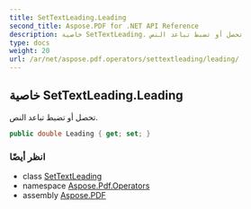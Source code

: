 ```yaml
---
title: SetTextLeading.Leading
second_title: Aspose.PDF for .NET API Reference
description: خاصية SetTextLeading. تحصل أو تضبط تباعد النص
type: docs
weight: 20
url: /ar/net/aspose.pdf.operators/settextleading/leading/
---
```

## خاصية SetTextLeading.Leading

تحصل أو تضبط تباعد النص.

```csharp
public double Leading { get; set; }
```

### انظر أيضًا

* class [SetTextLeading](../)
* namespace [Aspose.Pdf.Operators](../../../aspose.pdf.operators/)
* assembly [Aspose.PDF](../../../)